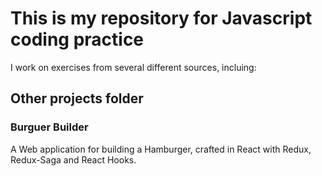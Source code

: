 # This is my repository for Javascript coding practice

I work on exercises from several different sources, incluing:

## Other projects folder

### Burguer Builder

A Web application for building a Hamburger, crafted in React with Redux, Redux-Saga and React Hooks.
